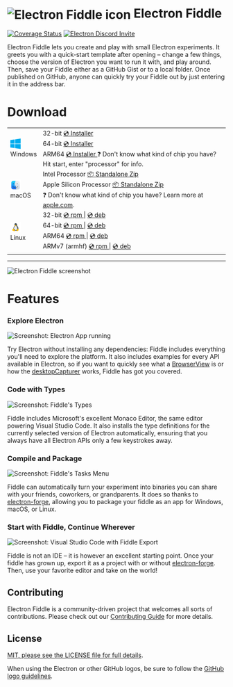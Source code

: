 # <img src="https://user-images.githubusercontent.com/378023/49785546-4b7f7000-fd64-11e8-8033-a52c73a07fbf.png" width="60px" align="center" alt="Electron Fiddle icon"> Electron Fiddle

[![Coverage Status](https://coveralls.io/repos/github/electron/fiddle/badge.svg?branch=master)](https://coveralls.io/github/electron/fiddle?branch=master)
[![Electron Discord Invite](https://img.shields.io/discord/745037351163527189?color=%237289DA&label=chat&logo=discord&logoColor=white)](https://discord.com/invite/electron)

Electron Fiddle lets you create and play with small Electron experiments. It
greets you with a quick-start template after opening – change a few things,
choose the version of Electron you want to run it with, and play around. Then,
save your Fiddle either as a GitHub Gist or to a local folder. Once published
on GitHub, anyone can quickly try your Fiddle out by just entering it in the
address bar.

# Download

<table>
<tbody>
</tbody>
  <tr>
    <td>
      <img src="./.github/images/windows.png" width="24"><br />
      Windows
    </td>
    <td>
      <span>32-bit</span>
      <a href="https://github.com/electron/fiddle/releases/download/v0.19.0/electron-fiddle-0.19.0-win32-ia32-setup.exe">
        💿 Installer
      </a>
      <br />
      <span>64-bit</span>
      <a href="https://github.com/electron/fiddle/releases/download/v0.19.0/electron-fiddle-0.19.0-win32-x64-setup.exe">
        💿 Installer
      </a>
      <br />
      <span>ARM64</span>
      <a href="https://github.com/electron/fiddle/releases/download/v0.19.0/electron-fiddle-0.19.0-win32-arm64-setup.exe">
        💿 Installer
      </a>
      <span>
        ❓ Don't know what kind of chip you have? Hit start, enter "processor" for info.
      </span>
    </td>
  </tr>
  <tr>
    <td>
      <img src="./.github/images/macos.png" width="24"><br />
      macOS
    </td>
    <td>
      <span>Intel Processor</span>
      <a href="https://github.com/electron/fiddle/releases/download/v0.19.0/Electron.Fiddle-darwin-arm64-0.19.0.zip">
        📦 Standalone Zip
      </a><br />
      <span>Apple Silicon Processor</span>
      <a href="https://github.com/electron/fiddle/releases/download/v0.19.0/Electron.Fiddle-darwin-x64-0.19.0.zip">
        📦 Standalone Zip
      </a><br />
      <span>
        ❓ Don't know what kind of chip you have? Learn more at <a href="https://support.apple.com/en-us/HT211814">apple.com</a>.
      </span>
    </td>
  </tr>
  <tr>
    <td>
      <img src="./.github/images/linux.png" width="24"><br />
      Linux
    </td>
    <td>
      <span>32-bit</span>
      <a href="https://github.com/electron/fiddle/releases/download/v0.19.0/electron-fiddle-0.19.0-1.i386.rpm">
        💿 rpm
      </a> |
      <a href="https://github.com/electron/fiddle/releases/download/v0.19.0/electron-fiddle_0.19.0_i386.deb">
        💿 deb
      </a><br />
      <span>64-bit</span>
      <a href="https://github.com/electron/fiddle/releases/download/v0.19.0/electron-fiddle-0.19.0-1.x86_64.rpm">
        💿 rpm
      </a> |
      <a href="https://github.com/electron/fiddle/releases/download/v0.19.0/electron-fiddle_0.19.0_amd64.deb">
        💿 deb
      </a><br />
      <span>ARM64</span>
      <a href="https://github.com/electron/fiddle/releases/download/v0.19.0/electron-fiddle-0.19.0-1.arm64.rpm">
        💿 rpm
      </a> |
      <a href="https://github.com/electron/fiddle/releases/download/v0.19.0/electron-fiddle_0.19.0_arm64.deb">
        💿 deb
      </a><br />
      <span>ARMv7 (armhf)</span>
      <a href="https://github.com/electron/fiddle/releases/download/v0.19.0/electron-fiddle-0.19.0-1.arm64.rpm">
        💿 rpm
      </a> |
      <a href="https://github.com/electron/fiddle/releases/download/v0.19.0/electron-fiddle_0.19.0_armhf.deb">
        💿 deb
      </a>
    </td>
  </tr>
</table>

<hr />

<img src="https://user-images.githubusercontent.com/1426799/52155868-d3357c80-2639-11e9-9496-fa97b1dc7897.jpg" width="880px" alt="Electron Fiddle screenshot">

# Features

### Explore Electron

![Screenshot: Electron App running](https://user-images.githubusercontent.com/1426799/52155856-c0bb4300-2639-11e9-9962-a6354d08dc5a.jpg)

Try Electron without installing any dependencies: Fiddle includes everything
you'll need to explore the platform. It also includes examples for every API
available in Electron, so if you want to quickly see what a
[BrowserView][BrowserView] is or how the [desktopCapturer][desktopCapturer]
works, Fiddle has got you covered.

### Code with Types

![Screenshot: Fiddle's Types](https://user-images.githubusercontent.com/1426799/43874324-10e46eae-9b40-11e8-962b-8c793d73c259.png)

Fiddle includes Microsoft's excellent Monaco Editor, the same editor powering
Visual Studio Code. It also installs the type definitions for the currently
selected version of Electron automatically, ensuring that you always have
all Electron APIs only a few keystrokes away.

### Compile and Package

![Screenshot: Fiddle's Tasks Menu](https://user-images.githubusercontent.com/1426799/52155857-c0bb4300-2639-11e9-8776-e05dc528439c.png)

Fiddle can automatically turn your experiment into binaries you can share with
your friends, coworkers, or grandparents. It does so thanks to
[electron-forge][electron-forge], allowing you to package your fiddle as an
app for Windows, macOS, or Linux.

### Start with Fiddle, Continue Wherever

![Screenshot: Visual Studio Code with Fiddle Export](https://user-images.githubusercontent.com/1426799/43874411-9cfd5946-9b40-11e8-8797-dd4138e31933.png)

Fiddle is not an IDE – it is however an excellent starting point. Once your
fiddle has grown up, export it as a project with or without
[electron-forge][electron-forge]. Then, use your favorite editor and take on
the world!

## Contributing

Electron Fiddle is a community-driven project that welcomes all sorts of contributions. Please check out our [Contributing Guide](https://github.com/electron/fiddle/blob/master/CONTRIBUTING.md) for more details.

## License

[MIT, please see the LICENSE file for full details](https://github.com/electron/fiddle/blob/master/LICENSE.md).

When using the Electron or other GitHub logos, be sure to follow the [GitHub
logo guidelines](https://github.com/logos).

[BrowserView]: https://electronjs.org/docs/api/browser-view
[desktopCapturer]: https://electronjs.org/docs/api/desktop-capturer
[electron-forge]:  https://electronforge.io/
